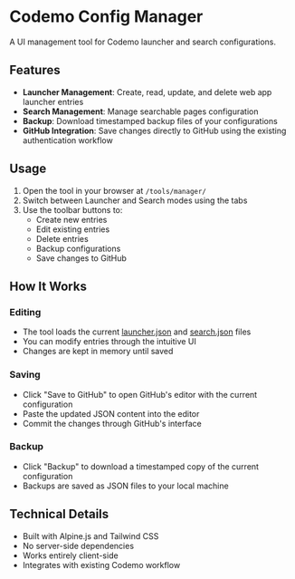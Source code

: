 # Codemo Config Manager

A UI management tool for Codemo launcher and search configurations.

## Features

- **Launcher Management**: Create, read, update, and delete web app launcher entries
- **Search Management**: Manage searchable pages configuration
- **Backup**: Download timestamped backup files of your configurations
- **GitHub Integration**: Save changes directly to GitHub using the existing authentication workflow

## Usage

1. Open the tool in your browser at `/tools/manager/`
2. Switch between Launcher and Search modes using the tabs
3. Use the toolbar buttons to:
   - Create new entries
   - Edit existing entries
   - Delete entries
   - Backup configurations
   - Save changes to GitHub

## How It Works

### Editing
- The tool loads the current [launcher.json](file://d:\codemo\app\asset\launcher.json) and [search.json](file://d:\codemo\app\asset\search.json) files
- You can modify entries through the intuitive UI
- Changes are kept in memory until saved

### Saving
- Click "Save to GitHub" to open GitHub's editor with the current configuration
- Paste the updated JSON content into the editor
- Commit the changes through GitHub's interface

### Backup
- Click "Backup" to download a timestamped copy of the current configuration
- Backups are saved as JSON files to your local machine

## Technical Details

- Built with Alpine.js and Tailwind CSS
- No server-side dependencies
- Works entirely client-side
- Integrates with existing Codemo workflow